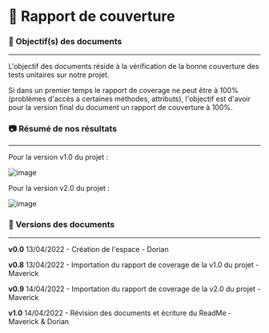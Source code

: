 # 📔 Rapport de couverture


### 🎯 Objectif(s) des documents
___

L'objectif des documents réside à la vérification de la bonne couverture des tests unitaires sur notre projet.

Si dans un premier temps le rapport de coverage ne peut être à 100% (problèmes d'accès a certaines méthodes, attributs), l'objectif est d'avoir pour la version final du document un rapport de couverture à 100%.


### 📷 Résumé de nos résultats
____

Pour la version v1.0 du projet : 

![image](https://user-images.githubusercontent.com/54810120/163540446-443d7691-fdbf-469a-8b38-3307db8d200b.png)

Pour la version v2.0 du projet : 

![image](https://user-images.githubusercontent.com/54810120/163540525-f382f3fc-df7c-497c-9685-870da662a202.png)



### 📃 Versions des documents 
____
**v0.0** 13/04/2022 - Création de l'espace - Dorian

**v0.8** 13/04/2022 - Importation du rapport de coverage de la v1.0 du projet - Maverick

**v0.9** 14/04/2022 - Importation du rapport de coverage de la v2.0 du projet - Maverick

**v1.0** 14/04/2022 - Révision des documents et écriture du ReadMe - Maverick & Dorian
